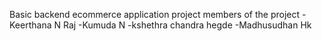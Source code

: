 Basic backend ecommerce application project
members of the project
   -Keerthana N Raj
   -Kumuda N
   -kshethra chandra hegde
   -Madhusudhan Hk
